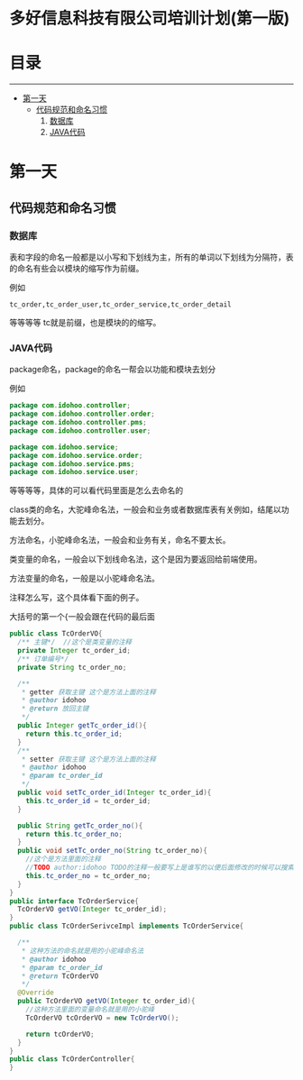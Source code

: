 # **多好信息科技有限公司培训计划**(第一版)
# **目录**
* * *
- [第一天](#第一天)
  + [代码规范和命名习惯](#代码规范和命名习惯)
      1. [数据库](#数据库)
      2. [JAVA代码](#JAVA代码)

# 第一天
## 代码规范和命名习惯
### 数据库
表和字段的命名一般都是以小写和下划线为主，所有的单词以下划线为分隔符，表的命名有些会以模块的缩写作为前缀。

例如
```
tc_order,tc_order_user,tc_order_service,tc_order_detail
```
等等等等 tc就是前缀，也是模块的的缩写。
### JAVA代码
package命名，package的命名一帮会以功能和模块去划分

例如
```JAVA
package com.idohoo.controller;
package com.idohoo.controller.order;
package com.idohoo.controller.pms;
package com.idohoo.controller.user;

package com.idohoo.service;
package com.idohoo.service.order;
package com.idohoo.service.pms;
package com.idohoo.service.user;
```
等等等等，具体的可以看代码里面是怎么去命名的

class类的命名，大驼峰命名法，一般会和业务或者数据库表有关例如，结尾以功能去划分。

方法命名，小驼峰命名法，一般会和业务有关，命名不要太长。

类变量的命名，一般会以下划线命名法，这个是因为要返回给前端使用。

方法变量的命名，一般是以小驼峰命名法。

注释怎么写，这个具体看下面的例子。

大括号的第一个{一般会跟在代码的最后面
```JAVA
public class TcOrderVO{
  /** 主键*/  //这个是类变量的注释
  private Integer tc_order_id;
  /** 订单编号*/
  private String tc_order_no;

  /**
   * getter 获取主键 这个是方法上面的注释
   * @author idohoo
   * @return 放回主键
   */
  public Integer getTc_order_id(){
    return this.tc_order_id;
  }
  /**
   * setter 获取主键 这个是方法上面的注释
   * @author idohoo
   * @param tc_order_id
   */
  public void setTc_order_id(Integer tc_order_id){
    this.tc_order_id = tc_order_id;
  }

  public String getTc_order_no(){
    return this.tc_order_no;
  }
  public void setTc_order_no(String tc_order_no){
    //这个是方法里面的注释
    //TODO author:idohoo TODO的注释一般要写上是谁写的以便后面修改的时候可以搜索到
    this.tc_order_no = tc_order_no;
  }
}
public interface TcOrderService{  
  TcOrderVO getVO(Integer tc_order_id);
}
public class TcOrderSerivceImpl implements TcOrderService{

  /**
   * 这种方法的命名就是用的小驼峰命名法
   * @author idohoo
   * @param tc_order_id
   * @return TcOrderVO
   */
  @Override
  public TcOrderVO getVO(Integer tc_order_id){
    //这种方法里面的变量命名就是用的小驼峰
    TcOrderVO tcOrderVO = new TcOrderVO();

    return tcOrderVO;
  }
}
public class TcOrderController{
}
```
